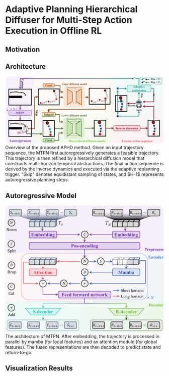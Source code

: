 # Adaptive Planning Hierarchical Diffuser for Multi-Step Action Execution in Offline RL

## Motivation

## Architecture
<div align="center">
  <img src="./figures/APHD.png">
</div>
Overview of the proposed APHD method. Given an input trajectory sequence, the MTPN first autoregressively generates a feasible trajectory. This trajectory is then refined by a hierarchical diffusion model that constructs multi-horizon temporal abstractions. The final action sequence is derived by the inverse dynamics and executed via the adaptive replanning trigger. "Skip" denotes equidistant sampling of states, and $H-1$ represents autoregressive planning steps.

## Autoregressive Model
<div align="center">
  <img src="./figures/MTPN.png" width="600">
</div>
The architecture of MTPN. After embedding, the trajectory is processed in parallel by mamba (for local features) and an attention module (for global features). The fused representations are then decoded to predict state and return-to-go.

## Visualization Results

